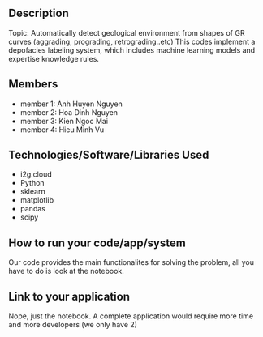 ## Description
Topic: Automatically detect geological environment from shapes of GR curves (aggrading, prograding, retrograding..etc)
This codes implement a depofacies labeling system, which includes machine learning models and expertise knowledge rules.
## Members
- member 1: Anh Huyen Nguyen
- member 2: Hoa Dinh Nguyen
- member 3: Kien Ngoc Mai
- member 4: Hieu Minh Vu
## Technologies/Software/Libraries Used
- i2g.cloud
- Python
- sklearn
- matplotlib 
- pandas
- scipy
## How to run your code/app/system
Our code provides the main functionalites for solving the problem, all you have to do is look at the notebook.
## Link to your application
Nope, just the notebook. A complete application would require more time and more developers (we only have 2)
